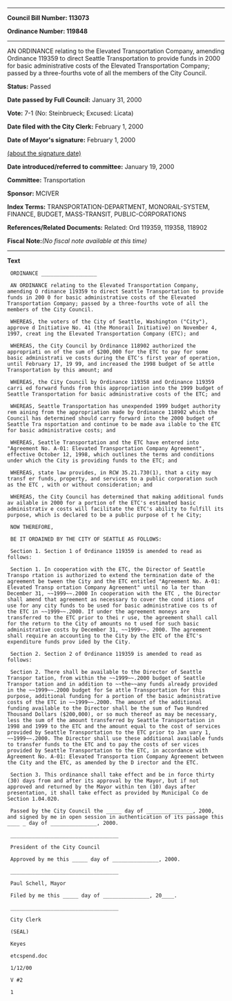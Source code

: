 

********

**Council Bill Number: 113073**
   
**Ordinance Number: 119848**
********

 AN ORDINANCE relating to the Elevated Transportation Company, amending Ordinance 119359 to direct Seattle Transportation to provide funds in 2000 for basic administrative costs of the Elevated Transportation Company; passed by a three-fourths vote of all the members of the City Council.

**Status:** Passed
   
**Date passed by Full Council:** January 31, 2000
   
**Vote:** 7-1 (No: Steinbrueck; Excused: Licata)
   
**Date filed with the City Clerk:** February 1, 2000
   
**Date of Mayor's signature:** February 1, 2000
   
[(about the signature date)](/~public/approvaldate.htm)
   
   
   
**Date introduced/referred to committee:** January 19, 2000
   
**Committee:** Transportation
   
**Sponsor:** MCIVER
   
   
**Index Terms:** TRANSPORTATION-DEPARTMENT, MONORAIL-SYSTEM, FINANCE, BUDGET, MASS-TRANSIT, PUBLIC-CORPORATIONS

**References/Related Documents:** Related: Ord 119359, 119358, 118902

**Fiscal Note:**_(No fiscal note available at this time)_

********

**Text**
   
```
 ORDINANCE __________________

 AN ORDINANCE relating to the Elevated Transportation Company, amending O rdinance 119359 to direct Seattle Transportation to provide funds in 200 0 for basic administrative costs of the Elevated Transportation Company; passed by a three-fourths vote of all the members of the City Council.

 WHEREAS, the voters of the City of Seattle, Washington ("City"), approve d Initiative No. 41 (the Monorail Initiative) on November 4, 1997, creat ing the Elevated Transportation Company (ETC); and

 WHEREAS, the City Council by Ordinance 118902 authorized the appropriati on of the sum of $200,000 for the ETC to pay for some basic administrati ve costs during the ETC's first year of operation, until February 17, 19 99, and increased the 1998 budget of Se attle Transportation by this amount; and

 WHEREAS, the City Council by Ordinance 119358 and Ordinance 119359 carri ed forward funds from this appropriation into the 1999 budget of Seattle Transportation for basic administrative costs of the ETC; and

 WHEREAS, Seattle Transportation has unexpended 1999 budget authority rem aining from the appropriation made by Ordinance 118902 which the Council has determined should carry forward into the 2000 budget of Seattle Tra nsportation and continue to be made ava ilable to the ETC for basic administrative costs; and

 WHEREAS, Seattle Transportation and the ETC have entered into "Agreement No. A-01: Elevated Transportation Company Agreement", effective October 12, 1998, which outlines the terms and conditions under which the City is providing funds to the ETC; and

 WHEREAS, state law provides, in RCW 35.21.730(1), that a city may transf er funds, property, and services to a public corporation such as the ETC , with or without consideration; and

 WHEREAS, the City Council has determined that making additional funds av ailable in 2000 for a portion of the ETC's estimated basic administrativ e costs will facilitate the ETC's ability to fulfill its purpose, which is declared to be a public purpose of t he City;

 NOW THEREFORE,

 BE IT ORDAINED BY THE CITY OF SEATTLE AS FOLLOWS:

 Section 1. Section 1 of Ordinance 119359 is amended to read as follows:

 Section 1. In cooperation with the ETC, the Director of Seattle Transpo rtation is authorized to extend the termination date of the agreement be tween the City and the ETC entitled "Agreement No. A-01: Elevated Transp ortation Company Agreement" until no la ter than December 31, ~~1999~~.2000 In cooperation with the ETC , the Director shall amend that agreement as necessary to cover the cond itions of use for any city funds to be used for basic administrative cos ts of the ETC in ~~1999~~.2000. If under the agreement moneys are transferred to the ETC prior to thei r use, the agreement shall call for the return to the City of amounts no t used for such basic administrative costs by December 31, ~~1999~~. 2000. The agreement shall require an accounting to the City by the ETC of the ETC's expenditure funds prov ided by the City.

 Section 2. Section 2 of Ordinance 119359 is amended to read as follows:

 Section 2. There shall be available to the Director of Seattle Transpor tation, from within the ~~1999~~.2000 budget of Seattle Transpor tation and in addition to ~~the~~any funds already provided in the ~~1999~~.2000 budget for Se attle Transportation for this purpose, additional funding for a portion of the basic administrative costs of the ETC in ~~1999~~.2000. The amount of the additional funding available to the Director shall be the sum of Two Hundred Thousand Dollars ($200,000), or so much thereof as may be necessary, less the sum of the amount transferred by Seattle Transportation in 1998 and 1999 to the ETC and the amount equal to the cost of services provided by Seattle Transportation to the ETC prior to Jan uary 1, ~~1999~~.2000. The Director shall use these additional available funds to transfer funds to the ETC and to pay the costs of ser vices provided by Seattle Transportation to the ETC, in accordance with Agreement No. A-01: Elevated Transporta tion Company Agreement between the City and the ETC, as amended by the D irector and the ETC.

 Section 3. This ordinance shall take effect and be in force thirty (30) days from and after its approval by the Mayor, but if not approved and returned by the Mayor within ten (10) days after presentation, it shall take effect as provided by Municipal Co de Section 1.04.020.

 Passed by the City Council the _____ day of _______________, 2000, and signed by me in open session in authentication of its passage this ____ _ day of _______________, 2000.

 ___________________________________

 President of the City Council

 Approved by me this _____ day of _______________, 2000.

 ___________________________________

 Paul Schell, Mayor

 Filed by me this _____ day of _______________, 20____.

 ___________________________________

 City Clerk

 (SEAL)

 Keyes

 etcspend.doc

 1/12/00

 V #2

 1

```
